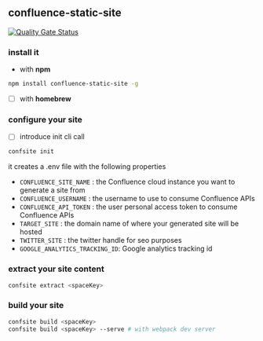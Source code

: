 ## confluence-static-site

[![Quality Gate Status](https://sonarcloud.io/api/project_badges/measure?project=viqueen_confluence-static-site&metric=alert_status)](https://sonarcloud.io/summary/new_code?id=viqueen_confluence-static-site)

### install it

- with **npm**

```bash
npm install confluence-static-site -g
```

- [ ] with **homebrew**

### configure your site

- [ ] introduce init cli call

```bash
confsite init
```

it creates a .env file with the following properties

- `CONFLUENCE_SITE_NAME` : the Confluence cloud instance you want to generate a site from
- `CONFLUENCE_USERNAME` : the username to use to consume Confluence APIs
- `CONFLUENCE_API_TOKEN` : the user personal access token to consume Confluence APIs
- `TARGET_SITE` : the domain name of where your generated site will be hosted
- `TWITTER_SITE` : the twitter handle for seo purposes
- `GOOGLE_ANALYTICS_TRACKING_ID`: Google analytics tracking id

### extract your site content

```bash
confsite extract <spaceKey>
```

### build your site

```bash
confsite build <spaceKey>
confsite build <spaceKey> --serve # with webpack dev server
```
